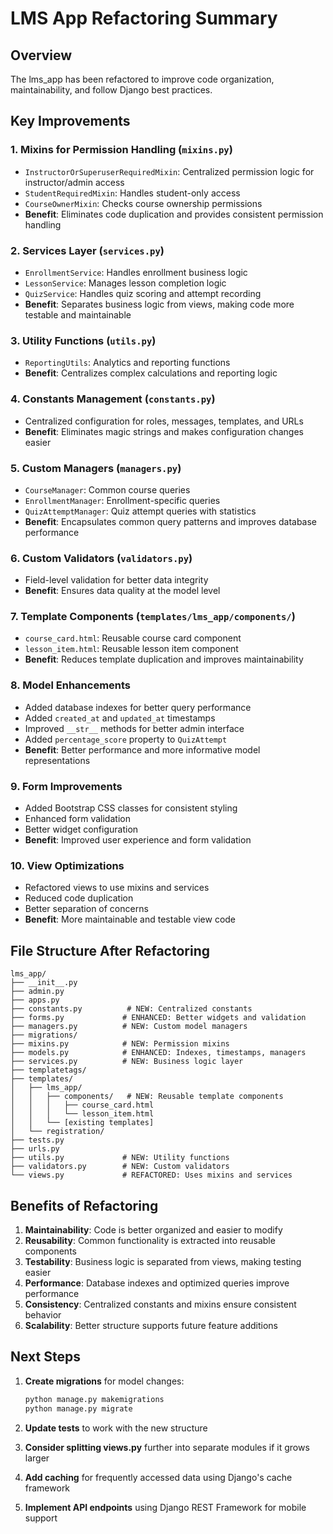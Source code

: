 # LMS App Refactoring Summary

## Overview
The lms_app has been refactored to improve code organization, maintainability, and follow Django best practices.

## Key Improvements

### 1. **Mixins for Permission Handling** (`mixins.py`)
- `InstructorOrSuperuserRequiredMixin`: Centralized permission logic for instructor/admin access
- `StudentRequiredMixin`: Handles student-only access
- `CourseOwnerMixin`: Checks course ownership permissions
- **Benefit**: Eliminates code duplication and provides consistent permission handling

### 2. **Services Layer** (`services.py`)
- `EnrollmentService`: Handles enrollment business logic
- `LessonService`: Manages lesson completion logic
- `QuizService`: Handles quiz scoring and attempt recording
- **Benefit**: Separates business logic from views, making code more testable and maintainable

### 3. **Utility Functions** (`utils.py`)
- `ReportingUtils`: Analytics and reporting functions
- **Benefit**: Centralizes complex calculations and reporting logic

### 4. **Constants Management** (`constants.py`)
- Centralized configuration for roles, messages, templates, and URLs
- **Benefit**: Eliminates magic strings and makes configuration changes easier

### 5. **Custom Managers** (`managers.py`)
- `CourseManager`: Common course queries
- `EnrollmentManager`: Enrollment-specific queries
- `QuizAttemptManager`: Quiz attempt queries with statistics
- **Benefit**: Encapsulates common query patterns and improves database performance

### 6. **Custom Validators** (`validators.py`)
- Field-level validation for better data integrity
- **Benefit**: Ensures data quality at the model level

### 7. **Template Components** (`templates/lms_app/components/`)
- `course_card.html`: Reusable course card component
- `lesson_item.html`: Reusable lesson item component
- **Benefit**: Reduces template duplication and improves maintainability

### 8. **Model Enhancements**
- Added database indexes for better query performance
- Added `created_at` and `updated_at` timestamps
- Improved `__str__` methods for better admin interface
- Added `percentage_score` property to `QuizAttempt`
- **Benefit**: Better performance and more informative model representations

### 9. **Form Improvements**
- Added Bootstrap CSS classes for consistent styling
- Enhanced form validation
- Better widget configuration
- **Benefit**: Improved user experience and form validation

### 10. **View Optimizations**
- Refactored views to use mixins and services
- Reduced code duplication
- Better separation of concerns
- **Benefit**: More maintainable and testable view code

## File Structure After Refactoring

```
lms_app/
├── __init__.py
├── admin.py
├── apps.py
├── constants.py          # NEW: Centralized constants
├── forms.py             # ENHANCED: Better widgets and validation
├── managers.py          # NEW: Custom model managers
├── migrations/
├── mixins.py            # NEW: Permission mixins
├── models.py            # ENHANCED: Indexes, timestamps, managers
├── services.py          # NEW: Business logic layer
├── templatetags/
├── templates/
│   ├── lms_app/
│   │   ├── components/   # NEW: Reusable template components
│   │   │   ├── course_card.html
│   │   │   └── lesson_item.html
│   │   └── [existing templates]
│   └── registration/
├── tests.py
├── urls.py
├── utils.py             # NEW: Utility functions
├── validators.py        # NEW: Custom validators
└── views.py             # REFACTORED: Uses mixins and services
```

## Benefits of Refactoring

1. **Maintainability**: Code is better organized and easier to modify
2. **Reusability**: Common functionality is extracted into reusable components
3. **Testability**: Business logic is separated from views, making testing easier
4. **Performance**: Database indexes and optimized queries improve performance
5. **Consistency**: Centralized constants and mixins ensure consistent behavior
6. **Scalability**: Better structure supports future feature additions

## Next Steps

1. **Create migrations** for model changes:
   ```bash
   python manage.py makemigrations
   python manage.py migrate
   ```

2. **Update tests** to work with the new structure

3. **Consider splitting views.py** further into separate modules if it grows larger

4. **Add caching** for frequently accessed data using Django's cache framework

5. **Implement API endpoints** using Django REST Framework for mobile support